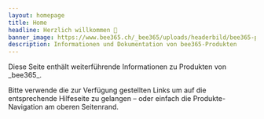 ```yaml
---
layout: homepage
title: Home
headline: Herzlich willkommen 👋
banner_image: https://www.bee365.ch/_bee365/uploads/headerbild/bee365-portfolio.jpg
description: Informationen und Dokumentation von bee365-Produkten
---
```


<p class="lead" markdown="span">
Diese Seite enthält weiterführende Informationen zu Produkten von _bee365_. 

Bitte verwende die zur Verfügung gestellten Links um auf die entsprechende Hilfeseite 
zu gelangen – oder einfach die Produkte-Navigation am oberen Seitenrand.
</p>
